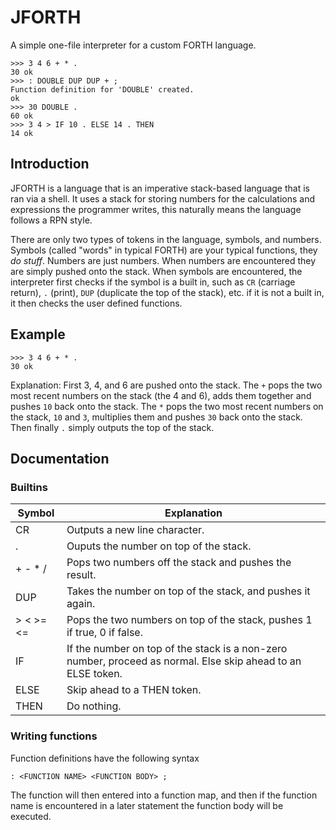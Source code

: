 # JFORTH
A simple one-file interpreter for a custom FORTH language.

```
>>> 3 4 6 + * .
30 ok
>>> : DOUBLE DUP DUP + ;
Function definition for 'DOUBLE' created.
ok
>>> 30 DOUBLE .
60 ok
>>> 3 4 > IF 10 . ELSE 14 . THEN
14 ok
```


## Introduction
JFORTH is a language that is an imperative stack-based language that is ran via a shell. It uses a stack for storing numbers for the calculations and expressions the programmer writes, this naturally means the language follows a RPN style.

There are only two types of tokens in the language, symbols, and numbers. Symbols (called "words" in typical FORTH) are your typical functions, they *do stuff*. Numbers are just numbers. When numbers are encountered they are simply pushed onto the stack. When symbols are encountered, the interpreter first checks if the symbol is a built in, such as `CR` (carriage return), `.` (print), `DUP` (duplicate the top of the stack), etc. if it is not a built in, it then checks the user defined functions.

## Example
```
>>> 3 4 6 + * .
30 ok
```

Explanation: First 3, 4, and 6 are pushed onto the stack. The `+` pops the two most recent numbers on the stack (the 4 and 6), adds them together and pushes `10` back onto the stack. The `*` pops the two most recent numbers on the stack, `10` and `3`, multiplies them and pushes `30` back onto the stack. Then finally `.` simply outputs the top of the stack.

## Documentation

### Builtins
Symbol | Explanation
-------|------------
CR | Outputs a new line character.
. | Ouputs the number on top of the stack.
\+ \- \* \/ | Pops two numbers off the stack and pushes the result.
DUP | Takes the number on top of the stack, and pushes it again.
\> \< \>= \<= | Pops the two numbers on top of the stack, pushes 1 if true, 0 if false.
IF | If the number on top of the stack is a non-zero number, proceed as normal. Else skip ahead to an ELSE token.
ELSE | Skip ahead to a THEN token.
THEN | Do nothing.

### Writing functions
Function definitions have the following syntax
```
: <FUNCTION NAME> <FUNCTION BODY> ;
```

The function will then entered into a function map, and then if the function name is encountered in a later statement the function body will be executed.
